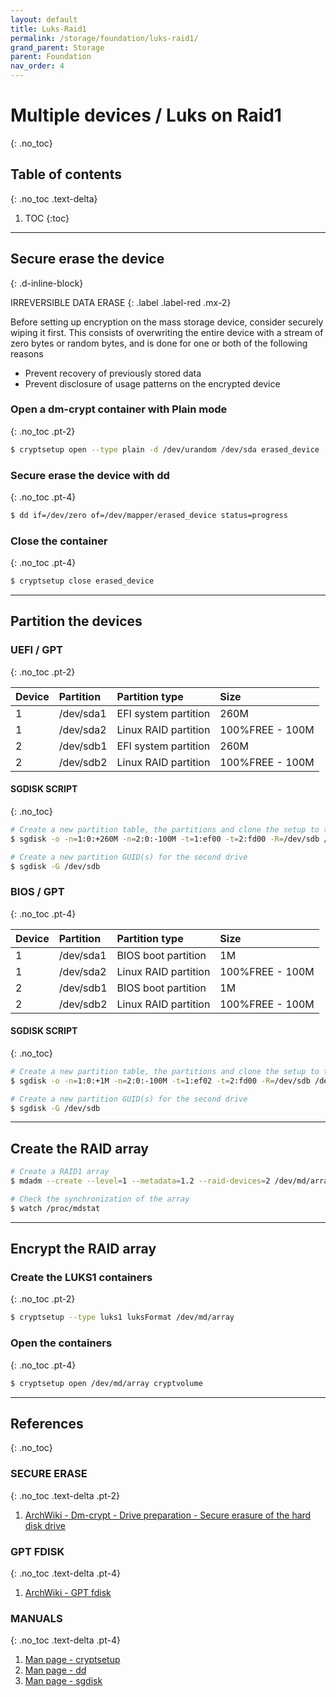 ```yaml
---
layout: default
title: Luks-Raid1
permalink: /storage/foundation/luks-raid1/
grand_parent: Storage
parent: Foundation
nav_order: 4
---
```


# Multiple devices / Luks on Raid1
{: .no_toc}

## Table of contents
{: .no_toc .text-delta}

1. TOC
{:toc}

---

## Secure erase the device
{: .d-inline-block}

IRREVERSIBLE DATA ERASE
{: .label .label-red .mx-2}

Before setting up encryption on the mass storage device, consider securely wiping it first. This consists of overwriting the entire device with a stream of zero bytes or random bytes, and is done for one or both of the following reasons

- Prevent recovery of previously stored data
- Prevent disclosure of usage patterns on the encrypted device

### Open a dm-crypt container with Plain mode
{: .no_toc .pt-2}

```bash
$ cryptsetup open --type plain -d /dev/urandom /dev/sda erased_device
```

### Secure erase the device with dd
{: .no_toc .pt-4}


```bash
$ dd if=/dev/zero of=/dev/mapper/erased_device status=progress
```

### Close the container
{: .no_toc .pt-4}

```bash
$ cryptsetup close erased_device
```

---

## Partition the devices

### UEFI / GPT
{: .no_toc .pt-2}

| Device | Partition | Partition type       | Size            |
| :----- | :-------- | :------------------- | :-------------- |
| 1      | /dev/sda1 | EFI system partition | 260M            |
| 1      | /dev/sda2 | Linux RAID partition | 100%FREE - 100M |
| 2      | /dev/sdb1 | EFI system partition | 260M            |
| 2      | /dev/sdb2 | Linux RAID partition | 100%FREE - 100M |

#### SGDISK SCRIPT
{: .no_toc}

```bash
# Create a new partition table, the partitions and clone the setup to the second drive
$ sgdisk -o -n=1:0:+260M -n=2:0:-100M -t=1:ef00 -t=2:fd00 -R=/dev/sdb /dev/sda

# Create a new partition GUID(s) for the second drive
$ sgdisk -G /dev/sdb
```

### BIOS / GPT
{: .no_toc .pt-4}

| Device | Partition | Partition type       | Size            |
| :----- | :-------- | :------------------- | :-------------- |
| 1      | /dev/sda1 | BIOS boot partition  | 1M              |
| 1      | /dev/sda2 | Linux RAID partition | 100%FREE - 100M |
| 2      | /dev/sdb1 | BIOS boot partition  | 1M              |
| 2      | /dev/sdb2 | Linux RAID partition | 100%FREE - 100M |

#### SGDISK SCRIPT
{: .no_toc}

```bash
# Create a new partition table, the partitions and clone the setup to the second drive
$ sgdisk -o -n=1:0:+1M -n=2:0:-100M -t=1:ef02 -t=2:fd00 -R=/dev/sdb /dev/sda

# Create a new partition GUID(s) for the second drive
$ sgdisk -G /dev/sdb
```

---

## Create the RAID array

```bash
# Create a RAID1 array
$ mdadm --create --level=1 --metadata=1.2 --raid-devices=2 /dev/md/array /dev/sda2 /dev/sdb2

# Check the synchronization of the array
$ watch /proc/mdstat
```

---

## Encrypt the RAID array

### Create the LUKS1 containers
{: .no_toc .pt-2}

```bash
$ cryptsetup --type luks1 luksFormat /dev/md/array
```

### Open the containers
{: .no_toc .pt-4}

```bash
$ cryptsetup open /dev/md/array cryptvolume
```

---

## References
{: .no_toc}

### SECURE ERASE
{: .no_toc .text-delta .pt-2}

1. [ArchWiki - Dm-crypt - Drive preparation - Secure erasure of the hard disk drive](https://wiki.archlinux.org/index.php/Dm-crypt/Drive_preparation#Secure_erasure_of_the_hard_disk_drive)

### GPT FDISK
{: .no_toc .text-delta .pt-4}

1. [ArchWiki - GPT fdisk](https://wiki.archlinux.org/index.php/GPT_fdisk)

### MANUALS
{: .no_toc .text-delta .pt-4}

1. [Man page - cryptsetup](https://jlk.fjfi.cvut.cz/arch/manpages/man/core/cryptsetup/cryptsetup.8.en)
1. [Man page - dd](https://jlk.fjfi.cvut.cz/arch/manpages/man/core/coreutils/dd.1.en)
1. [Man page - sgdisk](https://jlk.fjfi.cvut.cz/arch/manpages/man/extra/gptfdisk/sgdisk.8.en)
